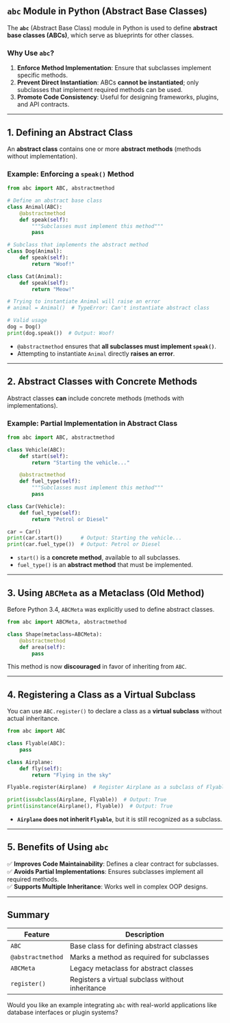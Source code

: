 ## **`abc` Module in Python (Abstract Base Classes)**  

The **`abc`** (Abstract Base Class) module in Python is used to define **abstract base classes (ABCs)**, which serve as blueprints for other classes.  

### **Why Use `abc`?**
1. **Enforce Method Implementation**: Ensure that subclasses implement specific methods.  
2. **Prevent Direct Instantiation**: ABCs **cannot be instantiated**; only subclasses that implement required methods can be used.  
3. **Promote Code Consistency**: Useful for designing frameworks, plugins, and API contracts.  

---

## **1. Defining an Abstract Class**
An **abstract class** contains one or more **abstract methods** (methods without implementation).  

### **Example: Enforcing a `speak()` Method**
```python
from abc import ABC, abstractmethod

# Define an abstract base class
class Animal(ABC):  
    @abstractmethod
    def speak(self):
        """Subclasses must implement this method"""
        pass

# Subclass that implements the abstract method
class Dog(Animal):
    def speak(self):
        return "Woof!"

class Cat(Animal):
    def speak(self):
        return "Meow!"

# Trying to instantiate Animal will raise an error
# animal = Animal()  # TypeError: Can't instantiate abstract class

# Valid usage
dog = Dog()
print(dog.speak())  # Output: Woof!
```
- `@abstractmethod` ensures that **all subclasses must implement `speak()`**.
- Attempting to instantiate `Animal` directly **raises an error**.

---

## **2. Abstract Classes with Concrete Methods**
Abstract classes **can** include concrete methods (methods with implementations).

### **Example: Partial Implementation in Abstract Class**
```python
from abc import ABC, abstractmethod

class Vehicle(ABC):
    def start(self):
        return "Starting the vehicle..."

    @abstractmethod
    def fuel_type(self):
        """Subclasses must implement this method"""
        pass

class Car(Vehicle):
    def fuel_type(self):
        return "Petrol or Diesel"

car = Car()
print(car.start())      # Output: Starting the vehicle...
print(car.fuel_type())  # Output: Petrol or Diesel
```
- `start()` is a **concrete method**, available to all subclasses.
- `fuel_type()` is an **abstract method** that must be implemented.

---

## **3. Using `ABCMeta` as a Metaclass (Old Method)**
Before Python 3.4, `ABCMeta` was explicitly used to define abstract classes.

```python
from abc import ABCMeta, abstractmethod

class Shape(metaclass=ABCMeta):
    @abstractmethod
    def area(self):
        pass
```
This method is now **discouraged** in favor of inheriting from `ABC`.

---

## **4. Registering a Class as a Virtual Subclass**
You can use `ABC.register()` to declare a class as a **virtual subclass** without actual inheritance.

```python
from abc import ABC

class Flyable(ABC):
    pass

class Airplane:
    def fly(self):
        return "Flying in the sky"

Flyable.register(Airplane)  # Register Airplane as a subclass of Flyable

print(issubclass(Airplane, Flyable))  # Output: True
print(isinstance(Airplane(), Flyable))  # Output: True
```
- **`Airplane` does not inherit `Flyable`**, but it is still recognized as a subclass.

---

## **5. Benefits of Using `abc`**
✅ **Improves Code Maintainability**: Defines a clear contract for subclasses.  
✅ **Avoids Partial Implementations**: Ensures subclasses implement all required methods.  
✅ **Supports Multiple Inheritance**: Works well in complex OOP designs.  

---

## **Summary**
| Feature | Description |
|---------|------------|
| `ABC` | Base class for defining abstract classes |
| `@abstractmethod` | Marks a method as required for subclasses |
| `ABCMeta` | Legacy metaclass for abstract classes |
| `register()` | Registers a virtual subclass without inheritance |

Would you like an example integrating `abc` with real-world applications like database interfaces or plugin systems?